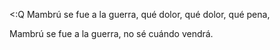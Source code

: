 <:Q
Mambrú se fue a la guerra,
qué dolor, qué dolor, qué pena,

Mambrú se fue a la guerra,
no sé cuándo vendrá.

